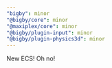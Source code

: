 ```yaml
---
"bigby": minor
"@bigby/core": minor
"@maxiplex/core": minor
"@bigby/plugin-input": minor
"@bigby/plugin-physics3d": minor
---
```


New ECS! Oh no!
